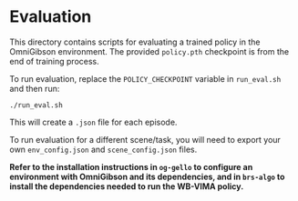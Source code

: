 # Evaluation

This directory contains scripts for evaluating a trained policy in the OmniGibson environment. The provided `policy.pth` checkpoint is from the end of training process.

To run evaluation, replace the `POLICY_CHECKPOINT` variable in `run_eval.sh` and then run:
```
./run_eval.sh
```
This will create a `.json` file for each episode.

To run evaluation for a different scene/task, you will need to export your own `env_config.json` and `scene_config.json` files.

**Refer to the installation instructions in `og-gello` to configure an environment with OmniGibson and its dependencies, and in `brs-algo` to install the dependencies needed to run the WB-VIMA policy.**